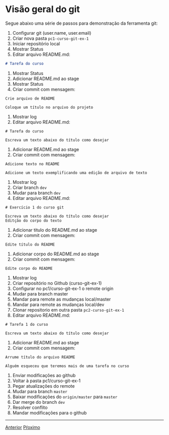 # Visão geral do git

Segue abaixo uma série de passos para demonstração da ferramenta git:

1. Configurar git (user.name, user.email)
1. Criar nova pasta `pc1-curso-git-ex-1`
1. Iniciar repositório local
1. Mostrar Status
1. Editar arquivo README.md:
```md
# Tarefa do curso
```
1. Mostrar Status
1. Adicionar README.md ao stage
1. Mostrar Status
1. Criar commit com mensagem:
```
Crie arquivo de README

Coloque um título no arquivo do projeto
```
1. Mostrar log
1. Editar arquivo README.md:
```
# Tarefa do curso

Escreva um texto abaixo do título como desejar
```
1. Adicionar README.md ao stage
1. Criar commit com mensagem:
```
Adicione texto no README

Adicione um texto exemplificando uma edição de arquivo de texto
```
1. Mostrar log
1. Criar branch `dev`
1. Mudar para branch `dev`
1. Editar arquivo README.md:
```
# Exercício 1 do curso git

Escreva um texto abaixo do título como desejar
Editção do corpo do texto
```
1. Adicionar titulo do README.md ao stage
1. Criar commit com mensagem:
```
Edite título do README
```
1. Adicionar corpo do README.md ao stage
1. Criar commit com mensagem:
```
Edite corpo do README
```
1. Mostrar log
1. Criar repositório no Github (curso-git-ex-1)
1. Configurar no pc1/curso-git-ex-1 o remote origin
1. Mudar para branch master
1. Mandar para remote as mudanças local/master
1. Mandar para remote as mudanças local/dev
1. Clonar repositorio em outra pasta `pc2-curso-git-ex-1`
1. Editar arquivo README.md:
```
# Tarefa 1 do curso

Escreva um texto abaixo do título como desejar
```
1. Adicionar README.md ao stage
1. Criar commit com mensagem:
```
Arrume título do arquivo README

Alguém esqueceu que teremos mais de uma tarefa no curso
```
1. Enviar modificações ao github
1. Voltar à pasta pc1/curso-git-ex-1 
1. Pegar atualizações do remote
1. Mudar para branch `master`
1. Baixar modificações do `origin/master` para `master`
1. Dar merge do branch `dev`
1. Resolver conflito
1. Mandar modificações para o github

---

[Anterior](motivacao.md)
[Pŕoximo](configurando-o-git.md)
